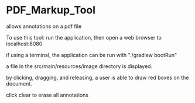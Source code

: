 # PDF_Markup_Tool

allows annotations on a pdf file

To use this tool: 
run the application, then open a web browser to localhost:8080

if using a terminal, the application can be run with "./gradlew bootRun"

a file in the src/main/resources/image directory is displayed.

by clicking, dragging, and releasing, a user is able to draw red boxes on the document.

click clear to erase all annotations
